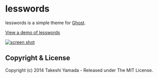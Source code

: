 # lesswords

lesswords is a simple theme for [Ghost](http://github.com/tryghost/ghost/).

[View a demo of lesswords](http://lesswords.apps.runkite.com/)


[![screen shot](http://lesswords.apps.runkite.com/content/images/2014/Jan/less-words.jpg)](http://lesswords.apps.runkite.com/)


## Copyright & License

Copyright (c) 2014 Takeshi Yamada - Released under The MIT License.